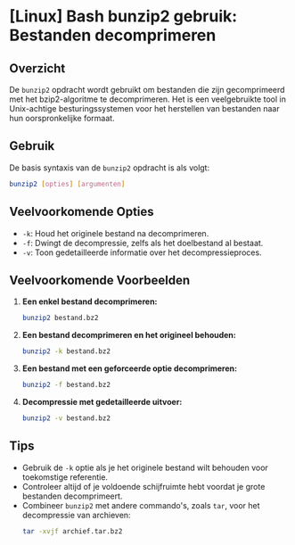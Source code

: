 # [Linux] Bash bunzip2 gebruik: Bestanden decomprimeren

## Overzicht
De `bunzip2` opdracht wordt gebruikt om bestanden die zijn gecomprimeerd met het bzip2-algoritme te decomprimeren. Het is een veelgebruikte tool in Unix-achtige besturingssystemen voor het herstellen van bestanden naar hun oorspronkelijke formaat.

## Gebruik
De basis syntaxis van de `bunzip2` opdracht is als volgt:

```bash
bunzip2 [opties] [argumenten]
```

## Veelvoorkomende Opties
- `-k`: Houd het originele bestand na decomprimeren.
- `-f`: Dwingt de decompressie, zelfs als het doelbestand al bestaat.
- `-v`: Toon gedetailleerde informatie over het decompressieproces.

## Veelvoorkomende Voorbeelden

1. **Een enkel bestand decomprimeren:**
   ```bash
   bunzip2 bestand.bz2
   ```

2. **Een bestand decomprimeren en het origineel behouden:**
   ```bash
   bunzip2 -k bestand.bz2
   ```

3. **Een bestand met een geforceerde optie decomprimeren:**
   ```bash
   bunzip2 -f bestand.bz2
   ```

4. **Decompressie met gedetailleerde uitvoer:**
   ```bash
   bunzip2 -v bestand.bz2
   ```

## Tips
- Gebruik de `-k` optie als je het originele bestand wilt behouden voor toekomstige referentie.
- Controleer altijd of je voldoende schijfruimte hebt voordat je grote bestanden decomprimeert.
- Combineer `bunzip2` met andere commando's, zoals `tar`, voor het decompressie van archieven: 
  ```bash
  tar -xvjf archief.tar.bz2
  ```